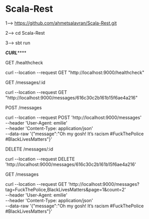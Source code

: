 # Scala-Rest

1-->  https://github.com/ahmetsalavran/Scala-Rest.git

2--> cd Scala-Rest

3--> sbt run


*******CURL***********

GET  /healthcheck

curl --location --request GET "http://localhost:9000/healthcheck"

GET /messages/:id

curl --location --request GET "http://localhost:9000/messages/616c30c2b161b15f6ae4a216"

POST /messages

curl --location --request POST 'http://localhost:9000/messages' \
--header 'User-Agent: emilie' \
--header 'Content-Type: application/json' \
--data-raw '{"message":"Oh my gosh! It’s racism #FuckThePolice #BlackLivesMatters"}'

DELETE /messages/:id

curl --location --request DELETE 'http://localhost:9000/messages/616c30c2b161b15f6ae4a216'

GET /messages

curl --location --request GET 'http://localhost:9000/messages?tag=FuckThePolice,BlackLivesMatters&page=1&count=2' \
--header 'User-Agent: emilie' \
--header 'Content-Type: application/json' \
--data-raw '{"message":"Oh my gosh! It’s racism #FuckThePolice #BlackLivesMatters"}'
